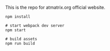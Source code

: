 This is the repo for atmatrix.org official website.

    npm install
    
    # start webpack dev server
    npm start
    
    # build assets
    npm run build
